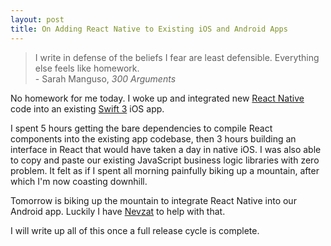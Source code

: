 ```yaml
---
layout: post
title: On Adding React Native to Existing iOS and Android Apps
---
```


> I write in defense of the beliefs I fear are least defensible. Everything else feels like homework.
> <br/>- Sarah Manguso, _300 Arguments_

No homework for me today. I woke up and integrated new [React Native][0] code into an existing [Swift 3][1] iOS app.

I spent 5 hours getting the bare dependencies to compile React components into the existing app codebase, then 3 hours building an interface in React that would have taken a day in native iOS. I was also able to copy and paste our existing JavaScript business logic libraries with zero problem. It felt as if I spent all morning painfully biking up a mountain, after which I'm now coasting downhill.

Tomorrow is biking up the mountain to integrate React Native into our Android app. Luckily I have [Nevzat][2] to help with that.

I will write up all of this once a full release cycle is complete.

[0]: https://facebook.github.io/react-native/
[1]: https://swift.org
[2]: https://gitlab.com/nevzat
